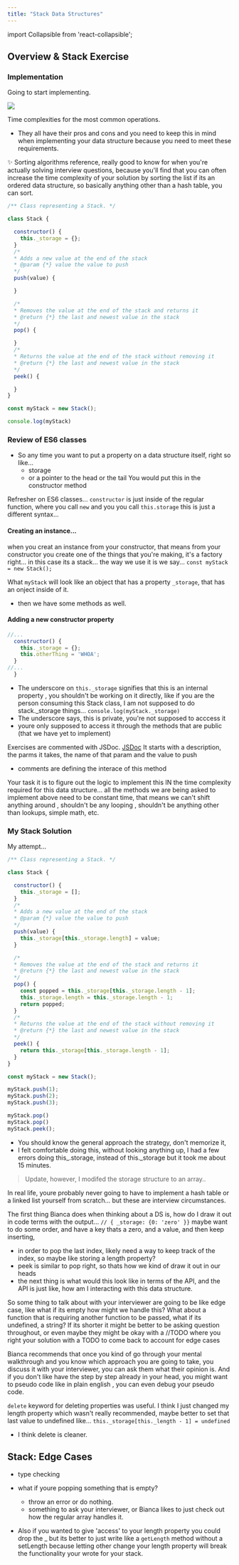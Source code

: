 ```yaml
---
title: "Stack Data Structures"
---
```

import Collapsible from 'react-collapsible';

## Overview & Stack Exercise

### Implementation
Going to start implementing.

![](https://user-images.githubusercontent.com/5563119/69575908-1160ab80-0f80-11ea-8d25-931947277a35.png)

Time complexities for the most common operations. 
- They all have their pros and cons and you need to keep this in mind when implementing your data structure because you need to meet these requirements. 

✨ Sorting algorithms reference, really good to know for when you're actually solving interview questions, because you'll find that you can often increase the time complexity of your solution by sorting the list if its an ordered data structure, so basically anything other than a hash table, you can sort. 

```js
/** Class representing a Stack. */

class Stack {

  constructor() {
    this._storage = {};
  }
  /*
  * Adds a new value at the end of the stack
  * @param {*} value the value to push
  */
  push(value) {

  }

  /*
  * Removes the value at the end of the stack and returns it
  * @return {*} the last and newest value in the stack
  */
  pop() {

  }
  /*
  * Returns the value at the end of the stack without removing it
  * @return {*} the last and newest value in the stack
  */
  peek() {

  }
}

const myStack = new Stack();

console.log(myStack)
```
### Review of ES6 classes
- So any time you want to put a property on a data structure itself, right so like...
    - storage 
    - or a pointer to the head or the tail
    You would put this in the constructor method 

Refresher on ES6 classes... `constructor` is just inside of the regular function, where you call `new` and you you call `this.storage` this is just a different syntax...

#### Creating an instance...
when you creat an instance from your constructor, that means from your constructor you create one of the things that you're making, it's a factory right... in this case its a stack... the way we use it is we say...
`const myStack = new Stack();`

What `myStack` will look like an object that has a property `_storage`, that has an onject inside of it.
- then we have some methods as well.

#### Adding a new constructor property
```js
//...
  constructor() {
    this._storage = {};
    this.otherThing = 'WHOA';
  }
//...
  }
```
- The underscore on `this._storage` signifies that this is an internal property , you shouldn't be working on it directly, like if you are the person consuming this Stack class, I am not supposed to do stack._storage things... `console.log(myStack._storage)`
- The underscore says, this is private, you're not supposed to acccess it
- youre only supposed to access it through the methods that are public (that we have yet to implement)

Exercises are commented with JSDoc.
[JSDoc](https://jsdoc.app/)
It starts with a description, the parms it takes, the name of that param and the value to push
- comments are defining the interace of this method

Your task it is to figure out the logic to implement this IN the time complexity required for this data structure... all the methods we are being asked to implement above need to be constant time, that means we can't shift anything around , shouldn't be any looping , shouldn't be anything other than lookups, simple math, etc.

### My Stack Solution
My attempt...
```js
/** Class representing a Stack. */

class Stack {

  constructor() {
    this._storage = [];
  }
  /*
  * Adds a new value at the end of the stack
  * @param {*} value the value to push
  */
  push(value) {
    this._storage[this._storage.length] = value;
  }

  /*
  * Removes the value at the end of the stack and returns it
  * @return {*} the last and newest value in the stack
  */
  pop() {
    const popped = this._storage[this._storage.length - 1];
    this._storage.length = this._storage.length - 1;
    return popped;
  }
  /*
  * Returns the value at the end of the stack without removing it
  * @return {*} the last and newest value in the stack
  */
  peek() {
    return this._storage[this._storage.length - 1];
  }
}

const myStack = new Stack();

myStack.push(1);
myStack.push(2);
myStack.push(3);

myStack.pop()
myStack.pop()
myStack.peek();
```


- You should know the general approach the strategy, don't memorize it,
- I felt comfortable doing this, without looking anything up, I had a few errors doing this_.storage, instead of this._storage
but it took me about 15 minutes. 
> Update, however, I modifed the storage structure to an array..

In real life, youre probably never going to have to implement a hash table or a linked list yourself from scratch... but these are interview circumstances.

The first thing Bianca does when thinking about a DS is, how do I draw it out in code terms with the output...
`// { _storage: {0: 'zero' }}`
maybe want to do some order, and have a key thats a zero, and a value, and then keep inserting, 
- in order to pop the last index, likely need a way to keep track of the index, so maybe like storing a length property?
- peek is similar to pop right, so thats how we kind of draw it out in our heads
- the next thing is what would this look like in terms of the API, and the API is just like, how am I interacting with this data structure. 

So some thing to talk about with your interviewer are going to be like edge case, like what if its empty how might we handle this? What about a function that is requiring another function to be passed, what if its undefined, a string? 
If its shorter it might be better to be asking question throughout, or even maybe they might be okay with a //TODO where you right your solution with a TODO to come back to account for edge cases

Bianca recommends that once you kind of go through your mental walkthrough and you know which approach you are going to take, you discuss it with your interviewer, you can ask them what their opinion is. And if you don't like have the step by step already in your head, you might want to pseudo code like in plain english , you can even debug your pseudo code. 
 
`delete` keyword for deleting properties was useful. I think I just changed my length property which wasn't really recommended, maybe better to set that last value to undefined like...
`this._storage[this._length - 1] = undefined`
- I think delete is cleaner. 

## Stack: Edge Cases
- type checking 
- what if youre popping something that is empty?
    - throw an error or do nothing.
    - something to ask your interviewer, or Bianca likes to just check out how the regular array handles it.

- Also if you wanted to give 'access' to your length property you could drop the _ but its better to just write like a `getLength` method without a setLength because letting other change your length property will break the functionality your wrote for your stack. 
 
